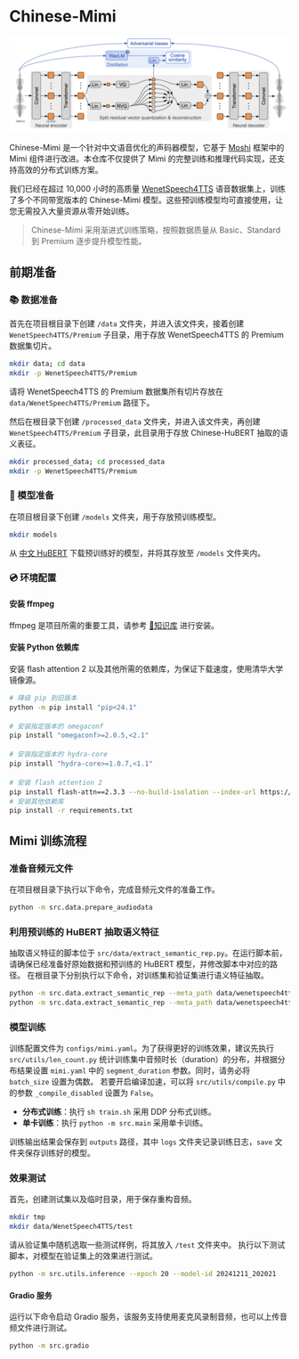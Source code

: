 # Chinese-Mimi

<p align="center">
    <img src="assets/mimi.jpg" width="1080"/>
<p>

Chinese-Mimi 是一个针对中文语音优化的声码器模型，它基于 [Moshi](https://arxiv.org/abs/2410.00037) 框架中的 Mimi 组件进行改进。本仓库不仅提供了 Mimi 的完整训练和推理代码实现，还支持高效的分布式训练方案。

我们已经在超过 10,000 小时的高质量 [WenetSpeech4TTS](https://modelscope.cn/datasets/dukguo/WenetSpeech4TTS/files) 语音数据集上，训练了多个不同带宽版本的 Chinese-Mimi 模型。这些预训练模型均可直接使用，让您无需投入大量资源从零开始训练。

> Chinese-Mimi 采用渐进式训练策略，按照数据质量从 Basic、Standard 到 Premium 逐步提升模型性能。

## 前期准备

### 📚 数据准备

首先在项目根目录下创建 `/data` 文件夹，并进入该文件夹，接着创建 `WenetSpeech4TTS/Premium` 子目录，用于存放 WenetSpeech4TTS 的 Premium 数据集切片。
```bash
mkdir data; cd data
mkdir -p WenetSpeech4TTS/Premium
```
请将 WenetSpeech4TTS 的 Premium 数据集所有切片存放在 `data/WenetSpeech4TTS/Premium` 路径下。


然后在根目录下创建 `/processed_data` 文件夹，并进入该文件夹，再创建 `WenetSpeech4TTS/Premium` 子目录，此目录用于存放 Chinese-HuBERT 抽取的语义表征。
```bash
mkdir processed_data; cd processed_data
mkdir -p WenetSpeech4TTS/Premium
```

### 🤖 模型准备
在项目根目录下创建 `/models` 文件夹，用于存放预训练模型。
```bash
mkdir models
```
从 [中文 HuBERT](https://huggingface.co/TencentGameMate/chinese-hubert-large) 下载预训练好的模型，并将其存放至 `/models` 文件夹内。

### 💿 环境配置
#### 安装 ffmpeg
ffmpeg 是项目所需的重要工具，请参考 [📄知识库](https://ku.baidu-int.com/knowledge/HFVrC7hq1Q/pKzJfZczuc/2iXLjWn6TW/b2FxYEuVtzjJPi) 进行安装。

#### 安装 Python 依赖库
安装 flash attention 2 以及其他所需的依赖库，为保证下载速度，使用清华大学镜像源。
```bash
# 降级 pip 到旧版本
python -m pip install "pip<24.1"

# 安装指定版本的 omegaconf
pip install "omegaconf>=2.0.5,<2.1"

# 安装指定版本的 hydra-core
pip install "hydra-core>=1.0.7,<1.1"

# 安装 flash attention 2
pip install flash-attn==2.3.3 --no-build-isolation --index-url https://pypi.tuna.tsinghua.edu.cn/simple
# 安装其他依赖库
pip install -r requirements.txt
```

## Mimi 训练流程

### 准备音频元文件
在项目根目录下执行以下命令，完成音频元文件的准备工作。
```bash
python -m src.data.prepare_audiodata
```

### 利用预训练的 HuBERT 抽取语义特征
抽取语义特征的脚本位于 `src/data/extract_semantic_rep.py`。在运行脚本前，请确保已经准备好原始数据和预训练的 HuBERT 模型，并修改脚本中对应的路径。
在根目录下分别执行以下命令，对训练集和验证集进行语义特征抽取。
```bash
python -m src.data.extract_semantic_rep --meta_path data/wenetspeech4tts_premium_train.jsonl
python -m src.data.extract_semantic_rep --meta_path data/wenetspeech4tts_premium_valid.jsonl
```

### 模型训练
训练配置文件为 `configs/mimi.yaml`。为了获得更好的训练效果，建议先执行 `src/utils/len_count.py` 统计训练集中音频时长（duration）的分布，并根据分布结果设置 `mimi.yaml` 中的 `segment_duration` 参数。同时，请务必将 `batch_size` 设置为偶数。
若要开启编译加速，可以将 `src/utils/compile.py` 中的参数 `_compile_disabled` 设置为 `False`。
- **分布式训练**：执行 `sh train.sh` 采用 DDP 分布式训练。
- **单卡训练**：执行 `python -m src.main` 采用单卡训练。

训练输出结果会保存到 `outputs` 路径，其中 `logs` 文件夹记录训练日志，`save` 文件夹保存训练好的模型。

### 效果测试
首先，创建测试集以及临时目录，用于保存重构音频。
```bash
mkdir tmp
mkdir data/WenetSpeech4TTS/test
```
请从验证集中随机选取一些测试样例，将其放入 `/test` 文件夹中。
执行以下测试脚本，对模型在验证集上的效果进行测试。
```bash
python -m src.utils.inference --epoch 20 --model-id 20241211_202021
```

#### Gradio 服务
运行以下命令启动 Gradio 服务，该服务支持使用麦克风录制音频，也可以上传音频文件进行测试。
```bash
python -m src.gradio
```